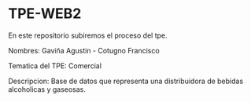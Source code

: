# TPE-WEB2
En este repositorio subiremos el proceso del tpe.

Nombres: Gaviña Agustin - Cotugno Francisco

Tematica del TPE: Comercial

Descripcion: Base de datos que representa una distribuidora de bebidas alcoholicas y gaseosas.
